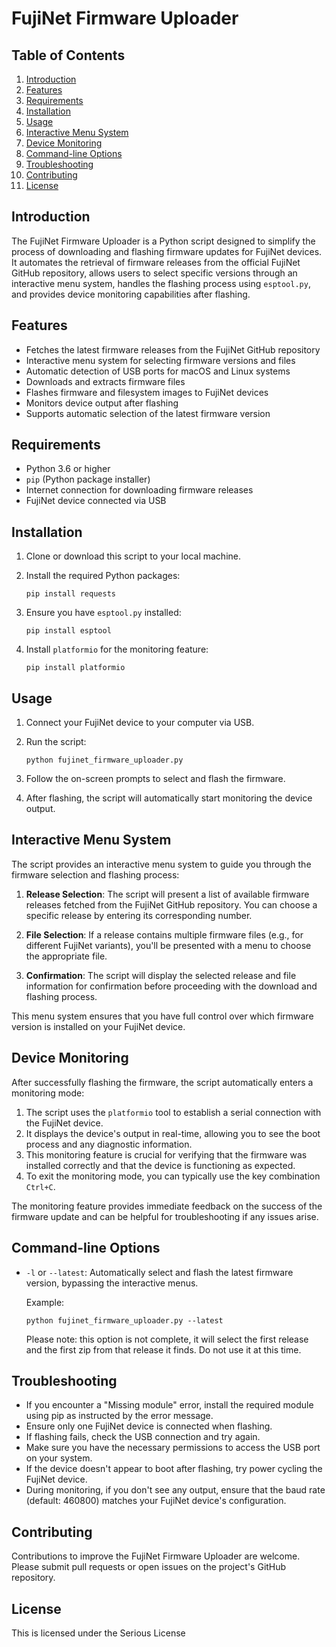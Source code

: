 # FujiNet Firmware Uploader

## Table of Contents
1. [Introduction](#introduction)
2. [Features](#features)
3. [Requirements](#requirements)
4. [Installation](#installation)
5. [Usage](#usage)
6. [Interactive Menu System](#interactive-menu-system)
7. [Device Monitoring](#device-monitoring)
8. [Command-line Options](#command-line-options)
9. [Troubleshooting](#troubleshooting)
10. [Contributing](#contributing)
11. [License](#license)

## Introduction

The FujiNet Firmware Uploader is a Python script designed to simplify the process of downloading and flashing firmware updates for FujiNet devices. It automates the retrieval of firmware releases from the official FujiNet GitHub repository, allows users to select specific versions through an interactive menu system, handles the flashing process using `esptool.py`, and provides device monitoring capabilities after flashing.

## Features

- Fetches the latest firmware releases from the FujiNet GitHub repository
- Interactive menu system for selecting firmware versions and files
- Automatic detection of USB ports for macOS and Linux systems
- Downloads and extracts firmware files
- Flashes firmware and filesystem images to FujiNet devices
- Monitors device output after flashing
- Supports automatic selection of the latest firmware version

## Requirements

- Python 3.6 or higher
- `pip` (Python package installer)
- Internet connection for downloading firmware releases
- FujiNet device connected via USB

## Installation

1. Clone or download this script to your local machine.

2. Install the required Python packages:

   ```
   pip install requests
   ```

3. Ensure you have `esptool.py` installed:

   ```
   pip install esptool
   ```

4. Install `platformio` for the monitoring feature:

   ```
   pip install platformio
   ```

## Usage

1. Connect your FujiNet device to your computer via USB.

2. Run the script:

   ```
   python fujinet_firmware_uploader.py
   ```

3. Follow the on-screen prompts to select and flash the firmware.

4. After flashing, the script will automatically start monitoring the device output.

## Interactive Menu System

The script provides an interactive menu system to guide you through the firmware selection and flashing process:

1. **Release Selection**: The script will present a list of available firmware releases fetched from the FujiNet GitHub repository. You can choose a specific release by entering its corresponding number.

2. **File Selection**: If a release contains multiple firmware files (e.g., for different FujiNet variants), you'll be presented with a menu to choose the appropriate file.

3. **Confirmation**: The script will display the selected release and file information for confirmation before proceeding with the download and flashing process.

This menu system ensures that you have full control over which firmware version is installed on your FujiNet device.

## Device Monitoring

After successfully flashing the firmware, the script automatically enters a monitoring mode:

1. The script uses the `platformio` tool to establish a serial connection with the FujiNet device.
2. It displays the device's output in real-time, allowing you to see the boot process and any diagnostic information.
3. This monitoring feature is crucial for verifying that the firmware was installed correctly and that the device is functioning as expected.
4. To exit the monitoring mode, you can typically use the key combination `Ctrl+C`.

The monitoring feature provides immediate feedback on the success of the firmware update and can be helpful for troubleshooting if any issues arise.

## Command-line Options

- `-l` or `--latest`: Automatically select and flash the latest firmware version, bypassing the interactive menus.

  Example:
  ```
  python fujinet_firmware_uploader.py --latest
  ```

  Please note: this option is not complete, it will select the first release and the first zip from that release it finds. Do not use it at this time.
  

## Troubleshooting

- If you encounter a "Missing module" error, install the required module using pip as instructed by the error message.
- Ensure only one FujiNet device is connected when flashing.
- If flashing fails, check the USB connection and try again.
- Make sure you have the necessary permissions to access the USB port on your system.
- If the device doesn't appear to boot after flashing, try power cycling the FujiNet device.
- During monitoring, if you don't see any output, ensure that the baud rate (default: 460800) matches your FujiNet device's configuration.

## Contributing

Contributions to improve the FujiNet Firmware Uploader are welcome. Please submit pull requests or open issues on the project's GitHub repository.

## License

This is licensed under the Serious License
